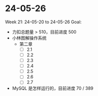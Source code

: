 # 24-05-26
Week 21: 24-05-20 to 24-05-26
Goal:
- 力扣总题量 > 510，目前进度 500
- 小林图解操作系统
  - 第二章
    - [ ] 2.1
    - [ ] 2.2
    - [ ] 2.3
    - [ ] 2.4
    - [ ] 2.5
    - [ ] 2.6
    - [ ] 2.7
- MySQL 是怎样运行的，目前进度 70 / 389
